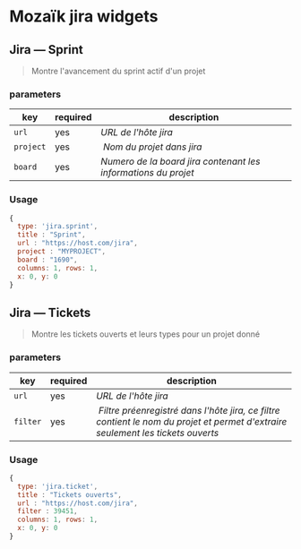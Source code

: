 # Mozaïk jira widgets

## Jira — Sprint

> Montre l'avancement du sprint actif d'un projet

### parameters

key        | required | description
-----------|----------|----------------------------------------------------
`url  `    | yes      | *URL de l'hôte jira*
`project`  | yes      | *Nom du projet dans jira*
`board`    | yes      | *Numero de la board jira contenant les informations du projet*

### Usage

```javascript
{
  type: 'jira.sprint',
  title : "Sprint",
  url : "https://host.com/jira",
  project : "MYPROJECT",
  board : "1690",
  columns: 1, rows: 1,
  x: 0, y: 0
}
```

## Jira — Tickets

> Montre les tickets ouverts et leurs types pour un projet donné


### parameters

key        | required | description
-----------|----------|----------------------------------------------------
`url  `    | yes      | *URL de l'hôte jira*
`filter`   | yes      | *Filtre préenregistré dans l'hôte jira, ce filtre contient le nom du projet et permet d'extraire seulement les tickets ouverts*

### Usage

```javascript
{
  type: 'jira.ticket',
  title : "Tickets ouverts",
  url : "https://host.com/jira",
  filter : 39451,
  columns: 1, rows: 1,
  x: 0, y: 0
}
```
